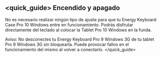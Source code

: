 ## <quick_guide> Encendido y apagado

No es necesario realizar ningún tipo de ajuste para que tu Energy Keyboard Case Pro 10 Windows entre en funcionamiento. Podrás disfrutar directamente del teclado al colocar la Tablet Pro 10 Windows en la funda.

Aviso: No desconectes tu Energy Keyboard Pro 9 Windows 3G de tu tablet Pro 9 Windows 3G sin bloquearla. Puede provocar fallos en el funcionamiento del mismo al volver a conectarlo.
</quick_guide>
